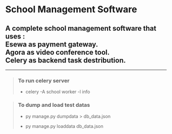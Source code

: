 # **School Management Software**

## **A complete school management software that uses :<br>Esewa as payment gateway.<br>Agora as video conference tool.<br>Celery as backend task destribution.**

---

> ### **To run celery server**
>
> - celery -A school worker -l info

> ### **To dump and load test datas**
>
> - py manage.py dumpdata > db_data.json
>
> - py manage.py loaddata db_data.json
